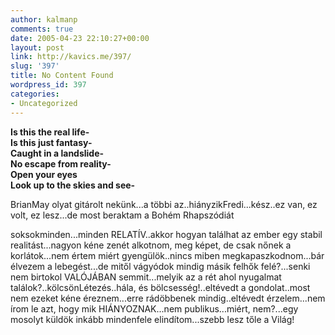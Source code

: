 ```yaml
---
author: kalmanp
comments: true
date: 2005-04-23 22:10:27+00:00
layout: post
link: http://kavics.me/397/
slug: '397'
title: No Content Found
wordpress_id: 397
categories:
- Uncategorized
---
```


**Is this the real life-  
Is this just fantasy-  
Caught in a landslide-  
No escape from reality-  
Open your eyes  
Look up to the skies and see-**




BrianMay olyat gitárolt nekünk...a többi az..hiányzikFredi...kész..ez van, ez volt, ez lesz...de most beraktam a Bohém Rhapszódiát




soksokminden...minden RELATÍV..akkor hogyan találhat az ember egy stabil realitást...nagyon kéne zenét alkotnom, meg képet, de csak nőnek a korlátok...nem értem miért gyengülök..nincs miben megkapaszkodnom...bár élvezem a lebegést...de mitől vágyódok mindig másik felhők felé?...senki nem birtokol VALÓJÁBAN semmit...melyik az a rét ahol nyugalmat találok?..kölcsönLétezés..hála, és bölcsesség!..eltévedt a gondolat..most nem ezeket kéne éreznem...erre rádöbbenek mindig..eltévedt érzelem...nem írom le azt, hogy mik HIÁNYOZNAK...nem publikus...miért, nem?...egy mosolyt küldök inkább mindenfele elindítom...szebb lesz tőle a Világ!
